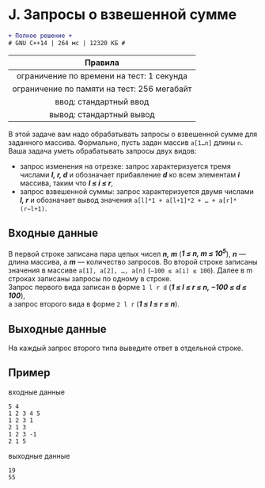 # J. Запросы о взвешенной сумме
```diff
+ Полное решение +
# GNU C++14 | 264 мс | 12320 КБ #
```
| Правила                                    	|
|:-------------------------------------------:|
| ограничение по времени на тест: 1 секунда   |
| ограничение по памяти на тест: 256 мегабайт |
| ввод: стандартный ввод                      |
| вывод: стандартный вывод                    |

В этой задаче вам надо обрабатывать запросы о взвешенной сумме для заданного массива. Формально, пусть задан массив `a[1…n]` длины `n`. Ваша задача уметь обрабатывать запросы двух видов:
* запрос изменения на отрезке: запрос характеризуется тремя числами ***l, r, d*** и обозначает прибавление ***d*** ко всем элементам ***i*** массива, таким что ***l ≤ i ≤ r***,
* запрос взвешенной суммы: запрос характеризуется двумя числами ***l, r*** и обозначает вывод значения `a[l]*1 + a[l+1]*2 + … + a[r]*(r−l+1)`.

## Входные данные
В первой строке записана пара целых чисел ***n, m*** (***1 ≤ n, m ≤ 10<sup>5</sup>***), ***n*** — длина массива, а ***m*** — количество запросов. Во второй строке записаны значения в массиве `a[1], a[2], …, a[n]` (`−100 ≤ a[i] ≤ 100`). Далее в m строках записаны запросы по одному в строке.\
Запрос первого вида записан в форме `1 l r d` (***1 ≤ l ≤ r ≤ n, −100 ≤ d ≤ 100***),\
а запрос второго вида в форме `2 l r` (***1 ≤ l ≤ r ≤ n***).

## Выходные данные
На каждый запрос второго типа выведите ответ в отдельной строке.

## Пример
входные данные
```
5 4
1 2 3 4 5
1 2 3 1
2 1 3
1 2 3 -1
2 1 5
```
выходные данные
```
19
55
```
